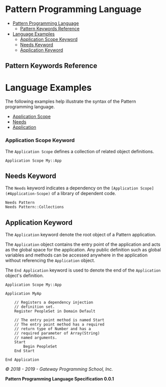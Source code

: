 # Pattern Programming Language

<!-- !toc -->

* [Pattern Programming Language](#pattern-programming-language)
  * [Pattern Keywords Reference](#pattern-keywords-reference)
* [Language Examples](#language-examples)
    * [Application Scope Keyword](#application-scope-keyword)
  * [Needs Keyword](#needs-keyword)
  * [Application Keyword](#application-keyword)

<!-- toc! -->

<!-- include (language/keywords.md) -->
## Pattern Keywords Reference

<!-- /include -->
<!-- include (examples/Examples.md) -->
# Language Examples

The following examples help illustrate the syntax
of the Pattern programming language.

* [Application Scope](#application-scope-keyword)
* [Needs](#needs-keyword)
* [Application](#application-keyword)


### Application Scope Keyword

The `Application Scope` defines a collection of related object definitions.

```pattern
Application Scope My::App
```

## Needs Keyword

The `Needs` keyword indicates a dependency on the `[Application Scope](#Application-Scope)`
 of a library of dependent code.

```pattern
Needs Pattern
Needs Pattern::Collections
```

## Application Keyword

The `Application` keyword denote the root object of a Pattern application.

The `Application` object contains the entry point of the application and acts as
the global space for the application. Any public definition such as global variables
and methods can be accessed anywhere in the application without referencing the
`Application` object.

The `End Application` keyword is used to denote the end of the `Application`
object's definition.

```pattern
Application Scope My::App

Application MyAp

    // Registers a dependency injection
    // definition set.
    Register PeopleSet in Domain Default

    // The entry point method is named Start
    // The entry point method has a required
    // return type of Number and has a
    // required parameter of Array(String)
    // named arguments.
    Start
        Begin PeopleSet
    End Start

End Application
```
<!-- /include -->
<!-- include (footer.md) -->

_&copy; 2018 - 2019 - Gateway Programming School, Inc._
<!-- /include -->
<!-- include (version.md) -->

__Pattern Programming Language Specification 0.0.1__
<!-- /include -->
